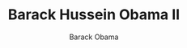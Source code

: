 ---
layout: final
title: Barack Hussein Obama II
categories: politic 2017
permalink: /:categories/:title


image: Obama.jpg
full_name: Barack Hussein Obama II
vguID: "0000"
major: "Politics"

profile: "Born in Honolulu, Hawaii, on August 4, 1961. The 44th president of the United States and the first African American commander-in-chief. Served two terms, in 2008 and 2012. Parents from Kenya and Kansas, born and raised in Hawaii. Graduated from Columbia University and Harvard Law School, president of the Harvard Law Review. After serving on the Illinois State Senate, was elected a U.S. senator representing Illinois in 2004. With wife Michelle Obama have two daughters, Malia and Sasha."
favorite_quote: "Change will not come if we wait for some other person or some other time. We are the ones we've been waiting for. We are the change that we seek."
author: "Barack Obama"


experience: "Lorem ipsum dolor sit amet, consectetur adipiscing elit. Maecenas sapien nisl, tincidunt quis faucibus non, pellentesque non quam. Nulla consequat, turpis et semper scelerisque, velit odio tempor nisl, id pulvinar ex erat non enim. Donec velit sem, elementum et augue non, maximus iaculis velit."
objective: "Sed tempus ipsum augue, vel luctus lorem dapibus et. Suspendisse cursus aliquet erat at tempor. Etiam ultrices tortor metus, sed fringilla ex porttitor maximus. Aliquam accumsan aliquet efficitur. Donec gravida pulvinar metus gravida finibus."


education: "Aenean in accumsan mi, vitae congue purus. Cras ut tortor viverra, laoreet sem et, elementum ipsum. Nulla sit amet tempor lorem. Morbi vitae finibus quam, sit amet scelerisque libero. Suspendisse nec venenatis nulla, quis facilisis eros. In id ullamcorper diam. Donec a nibh non augue efficitur suscipit in sit amet libero. Morbi feugiat eros odio. Nam maximus laoreet egestas. In ut fermentum augue. Praesent in lobortis neque. Pellentesque commodo ipsum at dictum tempus."
certificate: "Cutting unemployment rate over six years. Ended war in Iraq. Won the Nobel Peace Prize in 2009"


doB: 1961-08-04
address: "1 White House, USA"
hobbies: "Golf, Basketball, Poker"
phNumber: "098080213"
pEmail: "obarack@whitehouse.us"


skills: "Leadership 9, Communication 9, Persuasion 8"
languages: "Indonesian 6, English 10"


---